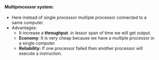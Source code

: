 #### Multiprocessor system:

* Here instead of single processor multiple processor connected to a same computer.
* Advantages:
	* It increase a **throughput**. in lessor span of time we will get output.
	* **Economy**: It is very cheap because we have a multiple processor in a single computer
	* **Reliability:** If one processor failed then another processor will execute a instruction.